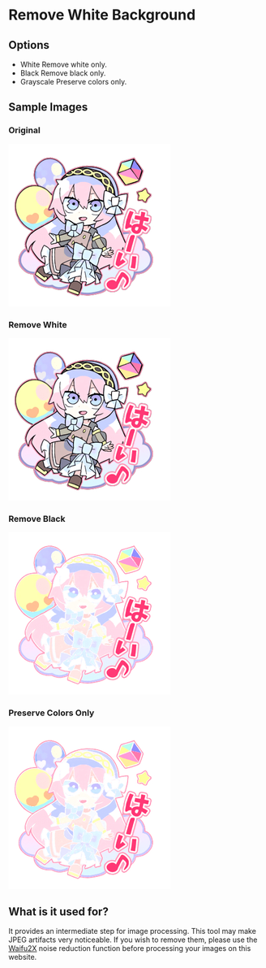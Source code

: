 # Remove White Background
## Options

 - White
   Remove white only.
 - Black
   Remove black only.
 - Grayscale
   Preserve colors only.

## Sample Images

### Original

![origin](images/Original.png)

### Remove White

![origin](images/Remove_White.png)

### Remove Black

![origin](images/Remove_Black.png)

### Preserve Colors Only

![origin](images/Preserve_Colors_Only.png)

## What is it used for?

It provides an intermediate step for image processing. This tool may make JPEG artifacts very noticeable. If you wish to remove them, please use the [Waifu2X](https://github.com/nihui/waifu2x-ncnn-vulkan) noise reduction function before processing your images on this website.
